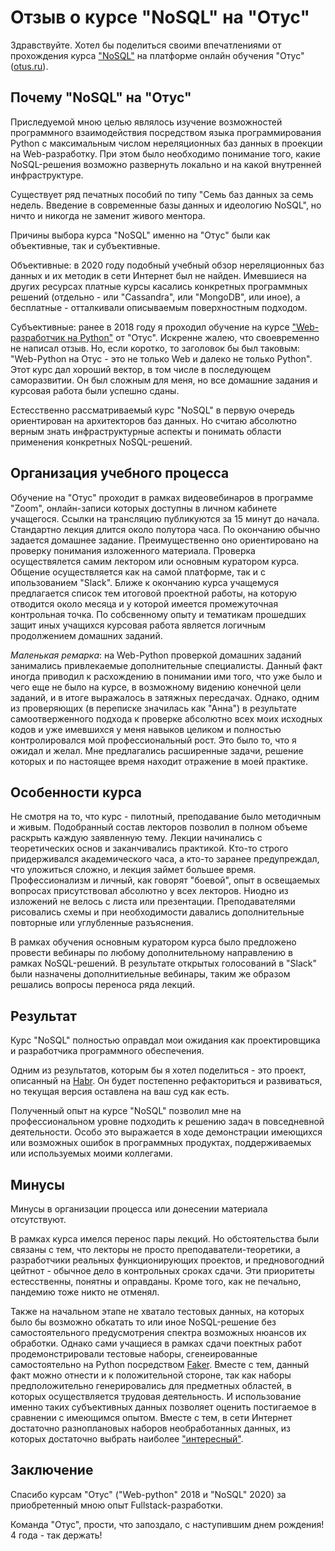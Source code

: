 # Отзыв о курсе "NoSQL" на "Отус"

Здравствуйте. Хотел бы поделиться своими впечатлениями от прохождения курса ["NoSQL"](https://otus.ru/lessons/nosql-bd) на платформе онлайн обучения "Отус"([otus.ru](https://otus.ru/)). 

## Почему "NoSQL" на "Отус"

Приследуемой мною целью являлось изучение возможностей программного взаимодействия посредством языка программирования Python с максимальным числом нереляционных баз данных в проекции на Web-разработку. При этом было необходимо понимание того, какие NoSQL-решения возможно развернуть локально и на какой внутренней инфраструктуре.

Существует ряд печатных пособий по типу "Семь баз данных за семь недель. Введение в современные базы данных и идеологию NoSQL", но ничто и никогда не заменит живого ментора.

Причины выбора курса "NoSQL" именно на "Отус" были как объективные, так и субъективные. 

Объективные: в 2020 году подобный учебный обзор нереляционных баз данных и их методик в сети Интернет был не найден. Имевшиеся на других ресурсах платные курсы касались конкретных программных решений (отдельно - или "Cassandra", или "MongoDB", или иное), а бесплатные - отталкивали описываемым поверхностным подходом.

Субъективные: ранее в 2018 году я проходил обучение на курсе ["Web-разработчик на Python"](https://otus.ru/lessons/webpython/) от "Отус". Искренне жалею, что своевременно не написал отзыв. Но, если коротко, то заголовок бы был таковым: "Web-Python на Отус - это не только Web и далеко не только Python". Этот курс дал хороший вектор, в том числе в последующем саморазвитии. Он был сложным для меня, но все домашние задания и курсовая работа были успешно сданы.

Естесственно рассматриваемый курс "NoSQL" в первую очередь ориентирован на архитекторов баз данных. Но считаю абсолютно верным знать инфраструктурные аспекты и понимать области применения конкретных NoSQL-решений. 


## Организация учебного процесса

Обучение на "Отус" проходит в рамках видеовебинаров в программе "Zoom", онлайн-записи которых доступны в личном кабинете учащегося. Ссылки на трансляцию публикуются за 15 минут до начала. Стандартно лекция длится около полутора часа. По окончанию обычно задается домашнее задание. Преимущественно оно ориентировано на проверку понимания изложенного материала. Проверка осуществялется самим лектором или основным куратором курса. Общение осуществляется как на самой платформе, так и с ипользованием "Slack". Ближе к окончанию курса учащемуся предлагается список тем итоговой проектной работы, на которую отводится около месяца и у которой имеется промежуточная контрольная точка. По собсвенному опыту и тематикам прошедших защит иных учащихся курсовая работа является логичным продолжением домашних заданий.

_Маленькая ремарка_: на Web-Python проверкой домашних заданий занимались привлекаемые дополнительные специалисты. Данный факт иногда приводил к расхождению в понимании ими того, что уже было и чего еще не было на курсе, в возможному видению конечной цели заданий, и в итоге выражалось в затяжных пересдачах. Однако, одним из проверяющих (в переписке значилась как "Анна") в результате самоотверженного подхода к проверке абсолютно всех моих исходных кодов и уже имевшихся у меня навыков целиком и полностью контролировался мой профессиональный рост. Это было то, что я ожидал и желал. Мне предлагались расширенные задачи, решение которых и по настоящее время находит отражение в моей практике.  

## Особенности курса

Не смотря на то, что курс - пилотный, преподавание было методичным и живым. Подобранный состав лекторов позволил в полном объеме раскрыть каждую заявленную тему. Лекции начинались с теоретических основ и заканчивались практикой. Кто-то строго придерживался академического часа, а кто-то заранее предупреждал, что уложиться сложно, и лекция займет большее время. Профессионализм и личный, как говорят "боевой", опыт в освещаемых вопросах присутствовал абсолютно у всех лекторов. Ниодно из изложений не велось с листа или презентации. Преподавателями рисовались схемы и при необходимости давались дополнительные повторные или углубленные разъяснения.

В рамках обучения основным куратором курса было предложено провести вебинары по любому дополнительному направлению в рамках NoSQL-решений. В результате открытых голосований в "Slack" были назначены дополнитиельные вебинары, таким же образом решались вопросы переноса ряда лекций. 

## Результат

Курс "NoSQL" полностью оправдал мои ожидания как проектировщика и разработчика программного обеспечения.

Одним из результатов, которым бы я хотел поделиться - это проект, описанный на [Habr](https://habr.com/ru/post/550294/). Он будет постепенно рефакториться и развиваться, но текущая версия оставлена на ваш суд как есть.

Полученный опыт на курсе "NoSQL" позволил мне на профессиональном уровне подходить к решению задач в повседневной деятельности. Особо это выражается в ходе демонстрации имеющихся или возможных ошибок в программных продуктах, поддерживаемых или используемых моими коллегами.

## Минусы

Минусы в организации процесса или донесении материала отсутствуют. 

В рамках курса имелся перенос пары лекций. Но обстоятельства были связаны с тем, что лекторы не просто преподаватели-теоретики, а разработчики реальных функционирующих проектов, и предновогодний цейтнот - обычное дело в контрольных сроках сдачи. Эти приоритеты естесственны, понятны и оправданы. Кроме того, как не печально, пандемию тоже никто не отменял.

Также на начальном этапе не хватало тестовых данных, на которых было бы возможно обкатать то или иное NoSQL-решение без самостоятельного предусмотрения спектра возможных нюансов их обработки. Однако сами учащиеся в рамках сдачи поектных работ продемонстрировали тестовые наборы, сгенеированные самостоятельно на Python посредством [Faker](https://faker.readthedocs.io/en/master/). Вместе с тем, данный факт можно отнести и к положительной стороне, так как наборы предположительно генерировались для предметных областей, в которых осуществляется трудовая деятельность. И использование именно таких субъективных данных позволяет оценить постигаемое в сравнении с имеющимся опытом. Вместе с тем, в сети Интернет достаточно разноплановых наборов необработанных данных, из которых достаточно выбрать наиболее ["интересный"](https://habr.com/ru/post/523182/).

## Заключение

Спасибо курсам "Отус" ("Web-python" 2018 и "NoSQL" 2020) за приобретенный мною опыт Fullstack-разработки. 

Команда "Отус", прости, что запоздало, с наступившим днем рождения! 4 года - так держать!
